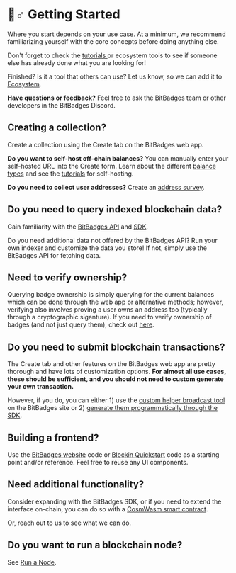 # 🚴♂ Getting Started

Where you start depends on your use case. At a minimum, we recommend familiarizing yourself with the core concepts before doing anything else.&#x20;

Don't forget to check the [tutorials ](tutorials.md)or ecosystem tools to see if someone else has already done what you are looking for!

Finished? Is it a tool that others can use? Let us know, so we can add it to [Ecosystem](../overview/ecosystem.md).

**Have questions or feedback?** Feel free to ask the BitBadges team or other developers in the BitBadges Discord.

## **Creating a collection?**

Create a collection using the Create tab on the BitBadges web app.

**Do you want to self-host off-chain balances?** You can manually enter your self-hosted URL into the Create form. Learn about the different [balance types](core-concepts/balance-types.md) and see the [tutorials](tutorials/create-and-host-off-chain-balances.md) for self-hosting.

**Do you need to collect user addresses?** Create an [address survey](tutorials/custom-address-surveys.md).

## **Do you need to query indexed blockchain data?**

Gain familiarity with the [BitBadges API](bitbadges-api/api.md) and [SDK](bitbadges-sdk/).

Do you need additional data not offered by the BitBadges API? Run your own indexer and customize the data you store! If not, simply use the BitBadges API for fetching data.

## **Need to verify ownership?**

Querying badge ownership is simply querying for the current balances which can be done through the web app or alternative methods; however, verifying also involves proving a user owns an address too (typically through a cryptographic siganture). If you need to verify ownership of badges (and not just query them), check out [here](../overview/how-it-works/verification.md).

## **Do you need to submit blockchain transactions?**

The Create tab and other features on the BitBadges web app are pretty thorough and have lots of customization options. **For almost all use cases, these should be sufficient, and you should not need to custom generate your own transaction.**&#x20;

However, if you do, you can either 1) use the [custom helper broadcast tool](create-and-broadcast-txs/sign-+-broadcast-bitbadges.io.md) on the BitBadges site or 2) [generate them programmatically through the SDK](create-and-broadcast-txs/).

## **Building a frontend?**

Use the [BitBadges website](bitbadges-frontend.md) code or [Blockin Quickstart](https://github.com/Blockin-Labs/blockin-quickstart) code as a starting point and/or reference. Feel free to reuse any UI components.

## **Need additional functionality?**

Consider expanding with the BitBadges SDK, or if you need to extend the interface on-chain, you can do so with a [CosmWasm smart contract](tutorials/create-a-wasm-contract.md).&#x20;

Or, reach out to us to see what we can do.

## **Do you want to run a blockchain node?**

See [Run a Node](bitbadges-blockchain/run-a-node.md).
